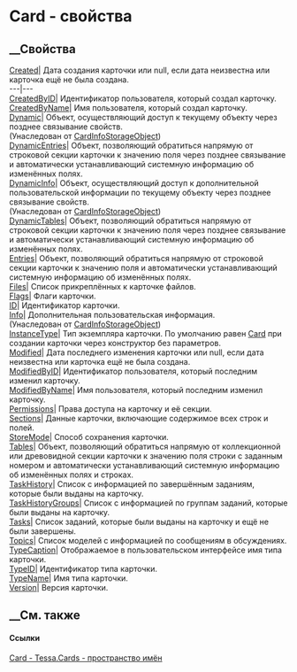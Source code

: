 # Card - свойства
##  __Свойства
[Created](P_Tessa_Cards_Card_Created.htm)|  Дата создания карточки или null,
если дата неизвестна или карточка ещё не была создана.  
---|---  
[CreatedByID](P_Tessa_Cards_Card_CreatedByID.htm)|  Идентификатор
пользователя, который создал карточку.  
[CreatedByName](P_Tessa_Cards_Card_CreatedByName.htm)|  Имя пользователя,
который создал карточку.  
[Dynamic](P_Tessa_Cards_CardInfoStorageObject_Dynamic.htm)|  Объект,
осуществляющий доступ к текущему объекту через позднее связывание свойств.  
(Унаследован от
[CardInfoStorageObject](T_Tessa_Cards_CardInfoStorageObject.htm))  
[DynamicEntries](P_Tessa_Cards_Card_DynamicEntries.htm)|  Объект, позволяющий
обратиться напрямую от строковой секции карточки к значению поля через позднее
связывание и автоматически устанавливающий системную информацию об изменённых
полях.  
[DynamicInfo](P_Tessa_Cards_CardInfoStorageObject_DynamicInfo.htm)|  Объект,
осуществляющий доступ к дополнительной пользовательской информации по текущему
объекту через позднее связывание свойств.  
(Унаследован от
[CardInfoStorageObject](T_Tessa_Cards_CardInfoStorageObject.htm))  
[DynamicTables](P_Tessa_Cards_Card_DynamicTables.htm)|  Объект, позволяющий
обратиться напрямую от строковой секции карточки к значению поля через позднее
связывание и автоматически устанавливающий системную информацию об изменённых
полях.  
[Entries](P_Tessa_Cards_Card_Entries.htm)|  Объект, позволяющий обратиться
напрямую от строковой секции карточки к значению поля и автоматически
устанавливающий системную информацию об изменённых полях.  
[Files](P_Tessa_Cards_Card_Files.htm)|  Список прикреплённых к карточке
файлов.  
[Flags](P_Tessa_Cards_Card_Flags.htm)|  Флаги карточки.  
[ID](P_Tessa_Cards_Card_ID.htm)|  Идентификатор карточки.  
[Info](P_Tessa_Cards_CardInfoStorageObject_Info.htm)|  Дополнительная
пользовательская информация.  
(Унаследован от
[CardInfoStorageObject](T_Tessa_Cards_CardInfoStorageObject.htm))  
[InstanceType](P_Tessa_Cards_Card_InstanceType.htm)|  Тип экземпляра карточки.
По умолчанию равен [Card](T_Tessa_Cards_CardInstanceType.htm) при создании
карточки через конструктор без параметров.  
[Modified](P_Tessa_Cards_Card_Modified.htm)|  Дата последнего изменения
карточки или null, если дата неизвестна или карточка ещё не была создана.  
[ModifiedByID](P_Tessa_Cards_Card_ModifiedByID.htm)|  Идентификатор
пользователя, который последним изменил карточку.  
[ModifiedByName](P_Tessa_Cards_Card_ModifiedByName.htm)|  Имя пользователя,
который последним изменил карточку.  
[Permissions](P_Tessa_Cards_Card_Permissions.htm)|  Права доступа на карточку
и её секции.  
[Sections](P_Tessa_Cards_Card_Sections.htm)|  Данные карточки, включающие
содержимое всех строк и полей.  
[StoreMode](P_Tessa_Cards_Card_StoreMode.htm)|  Способ сохранения карточки.  
[Tables](P_Tessa_Cards_Card_Tables.htm)|  Объект, позволяющий обратиться
напрямую от коллекционной или древовидной секции карточки к значению поля
строки с заданным номером и автоматически устанавливающий системную информацию
об изменённых полях и строках.  
[TaskHistory](P_Tessa_Cards_Card_TaskHistory.htm)|  Список с информацией по
завершённым заданиям, которые были выданы на карточку.  
[TaskHistoryGroups](P_Tessa_Cards_Card_TaskHistoryGroups.htm)|  Список с
информацией по группам заданий, которые были выданы на карточку.  
[Tasks](P_Tessa_Cards_Card_Tasks.htm)|  Список заданий, которые были выданы на
карточку и ещё не были завершены.  
[Topics](P_Tessa_Cards_Card_Topics.htm)|  Список моделей с информацией по
сообщениям в обсуждениях.  
[TypeCaption](P_Tessa_Cards_Card_TypeCaption.htm)|  Отображаемое в
пользовательском интерфейсе имя типа карточки.  
[TypeID](P_Tessa_Cards_Card_TypeID.htm)|  Идентификатор типа карточки.  
[TypeName](P_Tessa_Cards_Card_TypeName.htm)|  Имя типа карточки.  
[Version](P_Tessa_Cards_Card_Version.htm)|  Версия карточки.  
## __См. также
#### Ссылки
[Card - ](T_Tessa_Cards_Card.htm)
[Tessa.Cards - пространство имён](N_Tessa_Cards.htm)
